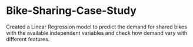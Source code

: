 # Bike-Sharing-Case-Study
Created a Linear Regression model to predict the demand for shared bikes with the available independent variables and check how demand vary with different features.
